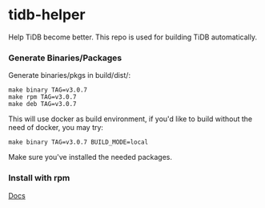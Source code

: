 # tidb-helper

Help TiDB become better. This repo is used for building TiDB automatically. 

### Generate Binaries/Packages

Generate binaries/pkgs in build/dist/:

```
make binary TAG=v3.0.7
make rpm TAG=v3.0.7
make deb TAG=v3.0.7
```

This will use docker as build environment, if you'd like to build without the need of docker, you may try:

```
make binary TAG=v3.0.7 BUILD_MODE=local
```

Make sure you've installed the needed packages.


### Install with rpm

[Docs](./INSTALL.md)
